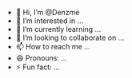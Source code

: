 - 👋 Hi, I’m @Denzme
- 👀 I’m interested in ...
- 🌱 I’m currently learning ...
- 💞️ I’m looking to collaborate on ...
- 📫 How to reach me ...
- 😄 Pronouns: ...
- ⚡ Fun fact: ...

<!---
Denzme/Denzme is a ✨ special ✨ repository because its `README.md` (this file) appears on your GitHub profile.
You can click the Preview link to take a look at your changes.
--->
